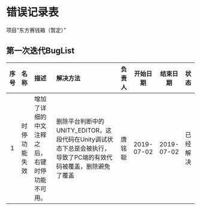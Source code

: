 # 错误记录表  
项目“东方赛钱箱（暂定）”

## 第一次迭代BugList

|序号|名称|描述|解决方法|负责人|开始日期|结束日期|状态|
|:--:|:--|:---|:------|:-----|:-----:|:-----:|:---|
|1|时停功能失效|增加了详细的中文注释之后，右键时停功能不可用。|删除平台判断中的UNITY_EDITOR，这段代码在Unity调试状态下总是会被执行，导致了PC端的有效代码被覆盖，删除避免了覆盖|唐铭聪|2019-07-02|2019-07-02|已经解决|